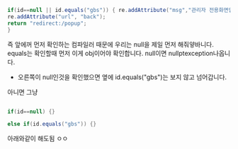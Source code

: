
```java
if(id==null || id.equals("gbs")) { re.addAttribute("msg","관리자 전용화면입니다.");  
re.addAttribute("url", "back");  
return "redirect:/popup";  
}
```

즉 앞에꺼 먼저 확인하는 컴파일러 때문에 우리는 null을 제일 먼저 해줘얗바니다.
equals는 확인할때 먼저 이게 obj이어야 확인합니다. null이면 nullptexception나옵니다.

- 오른쪽이 null인것을 확인했으면 옆에 id.equals("gbs")는 보지 않고 넘어갑니다.

아니면 그냥 

```java

if(id==null) {}

else if(id.equals("gbs")) {}
```

아래와같이 해도됨 ㅇㅇ 

